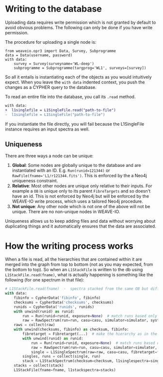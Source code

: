 # Writing to the database
Uploading data requires write permission which is not granted by default to avoid obvious problems.
The following can only be done if you have write permission.

The procedure for uploading a single node is:

    from weaveio.opr3 import Data, Survey, Subprogramme
    data = Data(username, password)
    with data:
        survey = Survey(surveyname='WL-deep')
        subprogramme = Subprogramme(targprog='WL1', surveys=[survey])
        
So all it entails is instantiating each of the objects as you would intuitively expect.
When you leave the `with data` indented context, you push the changes as a CYPHER query to the database.

To read an entire file into the database, you call its `.read` method. 

```diff
with data:
+  l1singlefile = L1SingleFile.read("path-to-file") 
-  l1singlefile = L1SingleFile("path-to-file") 
``` 
If you instantiate the file directly, you will fail because the L1SingleFile instance requires an input spectra as well.

## Uniqueness
There are three ways a node can be unique:

1. **Global**: Some nodes are globally unique to the database and are instantiated with an ID. E.g. `Run(runid=121344)` or `RawFile(fname='L1/r121344.fits')`. This is enforced by the a Neo4j uniqueness constraint.
2. **Relative**: Most other nodes are unique only relative to their inputs. For example a `OB` is unique only to its parent `FibreTargets` and so doesn't have an id. This is not enforced by Neo4j but will be enforced by the WEAVE-IO write process, which uses a tailored Neo4j procedure.
3. **Not unique**: Any other node which is not one of the above will not be unique. There are no non-unique nodes in WEAVE-IO.

Uniqueness allows us to keep adding files and data without worrying about duplicating things and it automatically ensures that the data are associated.

# How the writing process works

When a file is read, all the hierarchies that are contained within it are merged into the graph from top to bottom (not as you may expected, from the bottom to top). 
So when an `L1StackFile` is written to the db using `L1StackFile.read(fname)`, what is actually happening is something like the following (for one spectrum in that file):

```python
# L1StackFile.read(fname)  -  spectra stacked from the same OB but different exposures
with data:
    fibinfo = CypherData('fibinfo', fibinfo)
    checksums = CypherData('checksums', checksums)
    runids = CypherData('runids', runids)
    with unwind(runid) as runid:
        run = Run(runid=runid, exposure=None)  # match runs based only on runid
        raw = RawSpectrum(run=run, casu=casu, simulator=simulator, system=system)  #  merge spectrum
    raws = collect(raw)
    with unwind(checksums, fibinfo) as checksum, fibinfo:
        fibretarget = Fibretarget(...)  # make the hierarchy as in the raw file (this will just be a match if they are all the same)
        with unwind(runid) as runid:
            run = Run(runid=runid, exposure=None)  # match runs based only on runid
            raw = RawSpectrum(run=run, casu=casu, simulator=simulator, system=system)  #  merge spectrum 
            single = L1SingleSpectrum(raw=raw, casu=casu, fibretarget=fibretarget, checksum=None)  #  match the spectrum from the raw
        singles, runs = collect(single, run)
        stack = L1StackSpectrum(checksum=checksum, l1singlespectra=singles)  # still under fibretarget context
    stacks = collect(stack)
    L1StackFile(fname=fname, l1stackspectra=stacks)
    
        
```